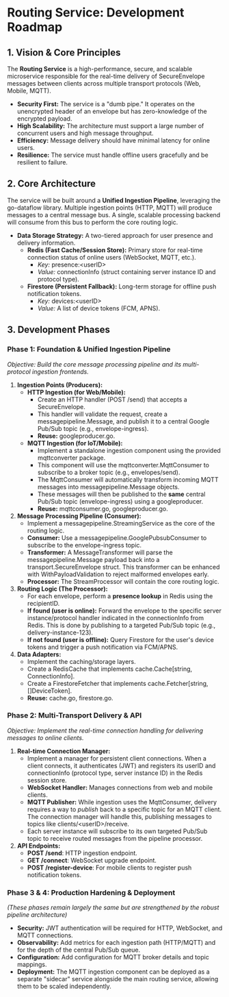 # **Routing Service: Development Roadmap**

## **1\. Vision & Core Principles**

The **Routing Service** is a high-performance, secure, and scalable microservice responsible for the real-time delivery of SecureEnvelope messages between clients across multiple transport protocols (Web, Mobile, MQTT).

* **Security First:** The service is a "dumb pipe." It operates on the unencrypted header of an envelope but has zero-knowledge of the encrypted payload.
* **High Scalability:** The architecture must support a large number of concurrent users and high message throughput.
* **Efficiency:** Message delivery should have minimal latency for online users.
* **Resilience:** The service must handle offline users gracefully and be resilient to failure.

## **2\. Core Architecture**

The service will be built around a **Unified Ingestion Pipeline**, leveraging the go-dataflow library. Multiple ingestion points (HTTP, MQTT) will produce messages to a central message bus. A single, scalable processing backend will consume from this bus to perform the core routing logic.

* **Data Storage Strategy:** A two-tiered approach for user presence and delivery information.
    * **Redis (Fast Cache/Session Store):** Primary store for real-time connection status of online users (WebSocket, MQTT, etc.).
        * *Key:* presence:\<userID\>
        * *Value:* connectionInfo (struct containing server instance ID and protocol type).
    * **Firestore (Persistent Fallback):** Long-term storage for offline push notification tokens.
        * *Key:* devices:\<userID\>
        * *Value:* A list of device tokens (FCM, APNS).

## **3\. Development Phases**

### **Phase 1: Foundation & Unified Ingestion Pipeline**

*Objective: Build the core message processing pipeline and its multi-protocol ingestion frontends.*

1. **Ingestion Points (Producers):**
    * **HTTP Ingestion (for Web/Mobile):**
        * Create an HTTP handler (POST /send) that accepts a SecureEnvelope.
        * This handler will validate the request, create a messagepipeline.Message, and publish it to a central Google Pub/Sub topic (e.g., envelope-ingress).
        * **Reuse:** googleproducer.go.
    * **MQTT Ingestion (for IoT/Mobile):**
        * Implement a standalone ingestion component using the provided mqttconverter package.
        * This component will use the mqttconverter.MqttConsumer to subscribe to a broker topic (e.g., envelopes/send).
        * The MqttConsumer will automatically transform incoming MQTT messages into messagepipeline.Message objects.
        * These messages will then be published to the **same** central Pub/Sub topic (envelope-ingress) using a googleproducer.
        * **Reuse:** mqttconsumer.go, googleproducer.go.
2. **Message Processing Pipeline (Consumer):**
    * Implement a messagepipeline.StreamingService as the core of the routing logic.
    * **Consumer:** Use a messagepipeline.GooglePubsubConsumer to subscribe to the envelope-ingress topic.
    * **Transformer:** A MessageTransformer will parse the messagepipeline.Message payload back into a transport.SecureEnvelope struct. This transformer can be enhanced with WithPayloadValidation to reject malformed envelopes early.
    * **Processor:** The StreamProcessor will contain the core routing logic.
3. **Routing Logic (The Processor):**
    * For each envelope, perform a **presence lookup** in Redis using the recipientID.
    * **If found (user is online):** Forward the envelope to the specific server instance/protocol handler indicated in the connectionInfo from Redis. This is done by publishing to a targeted Pub/Sub topic (e.g., delivery-instance-123).
    * **If not found (user is offline):** Query Firestore for the user's device tokens and trigger a push notification via FCM/APNS.
4. **Data Adapters:**
    * Implement the caching/storage layers.
    * Create a RedisCache that implements cache.Cache\[string, ConnectionInfo\].
    * Create a FirestoreFetcher that implements cache.Fetcher\[string, \[\]DeviceToken\].
    * **Reuse:** cache.go, firestore.go.

### **Phase 2: Multi-Transport Delivery & API**

*Objective: Implement the real-time connection handling for delivering messages to online clients.*

1. **Real-time Connection Manager:**
    * Implement a manager for persistent client connections. When a client connects, it authenticates (JWT) and registers its userID and connectionInfo (protocol type, server instance ID) in the Redis session store.
    * **WebSocket Handler:** Manages connections from web and mobile clients.
    * **MQTT Publisher:** While ingestion uses the MqttConsumer, delivery requires a way to *publish* back to a specific topic for an MQTT client. The connection manager will handle this, publishing messages to topics like clients/\<userID\>/receive.
    * Each server instance will subscribe to its own targeted Pub/Sub topic to receive routed messages from the pipeline processor.
2. **API Endpoints:**
    * **POST /send**: HTTP ingestion endpoint.
    * **GET /connect**: WebSocket upgrade endpoint.
    * **POST /register-device**: For mobile clients to register push notification tokens.

### **Phase 3 & 4: Production Hardening & Deployment**

*(These phases remain largely the same but are strengthened by the robust pipeline architecture)*

* **Security:** JWT authentication will be required for HTTP, WebSocket, and MQTT connections.
* **Observability:** Add metrics for each ingestion path (HTTP/MQTT) and for the depth of the central Pub/Sub queue.
* **Configuration:** Add configuration for MQTT broker details and topic mappings.
* **Deployment:** The MQTT ingestion component can be deployed as a separate "sidecar" service alongside the main routing service, allowing them to be scaled independently.